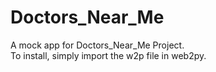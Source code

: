 Doctors_Near_Me
===============

A mock app for Doctors_Near_Me Project. <br/>
To install, simply import the w2p file in web2py.
